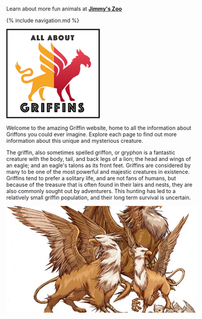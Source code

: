 Learn about more fun animals at [**Jimmy's Zoo**](https://bwart-mkto.github.io/scrum_zoo/index)

{% include navigation.md %}

<img alt="Griffin Logo" src="logo.png" />

Welcome to the amazing Griffin website, home to all the information about Griffons you could ever imagine. Explore each page to find out more information about this unique and mysterious creature.

The griffin, also sometimes spelled griffon, or gryphon is a fantastic creature with the body, tail, and back legs of a lion; the head and wings of an eagle; and an eagle's talons as its front feet. Griffins are considered by many to be one of the most powerful and majestic creatures in existence. Griffins tend to prefer a solitary life, and are not fans of humans, but because of the treasure that is often found in their lairs and nests, they are also commonly sought out by adventurers. This hunting has led to a relatively small griffin population, and their long term survival is uncertain.

<img alt="A Pride of Griffins" src="Griffin image 1.jpg" />
